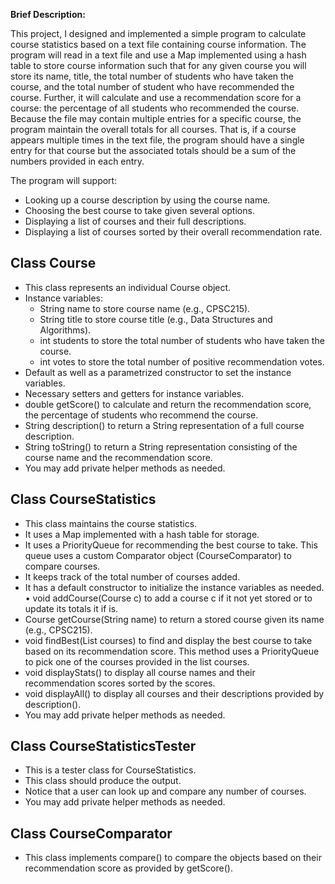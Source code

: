 **Brief Description:**

This project, I  designed and implemented a simple program to calculate course statistics based on a text file containing course information. 
The program will read in a text file and use a Map implemented using a hash table to store course information such that for any given course you will store its name, title, the total number of students who have taken the course, and the total number of student who have recommended the course. Further, it will calculate and use a recommendation score for a course: the percentage of all students who recommended the course. Because the file may contain multiple entries for a specific course, the program maintain the overall totals for all courses. That is, if a course appears multiple times in the text file, the program should have a single entry for that course but the associated totals should be a sum of the numbers provided in each entry. 

The program will support: 

- Looking up a course description by using the course name. 
- Choosing the best course to take given several options. 
- Displaying a list of courses and their full descriptions. 
- Displaying a list of courses sorted by their overall recommendation rate. 

## Class Course
- This class represents an individual Course object. 
- Instance variables:
   - String name to store course name (e.g., CPSC215). 
   - String title to store course title (e.g., Data Structures and Algorithms).
   - int students to store the total number of students who have taken the course. 
   - int votes to store the total number of positive recommendation votes. 
- Default as well as a parametrized constructor to set the instance variables. 
- Necessary setters and getters for instance variables. 
- double getScore() to calculate and return the recommendation score, the percentage of students who recommend the course. 
- String description() to return a String representation of a full course description. 
- String toString() to return a String representation consisting of the course name and the recommendation score. 
- You may add private helper methods as needed.

## Class CourseStatistics 
- This class maintains the course statistics. 
- It uses a Map implemented with a hash table for storage. 
- It uses a PriorityQueue for recommending the best course to take. This queue uses a custom Comparator object (CourseComparator) to compare courses. 
- It keeps track of the total number of courses added. 
- It has a default constructor to initialize the instance variables as needed. • void addCourse(Course c) to add a course c if it not yet stored or to update its totals it if is. 
- Course getCourse(String name) to return a stored course given its name (e.g., CPSC215). 
- void findBest(List courses) to find and display the best course to take based on its recommendation score.
 This method uses a PriorityQueue to pick one of the courses provided in the list courses. 
- void displayStats() to display all course names and their recommendation scores sorted by the scores. 
- void displayAll() to display all courses and their descriptions provided by description(). 
- You may add private helper methods as needed. 

## Class CourseStatisticsTester
- This is a tester class for CourseStatistics. 
- This class should produce the output. 
- Notice that a user can look up and compare any number of courses. 
- You may add private helper methods as needed. 

## Class CourseComparator 
- This class implements compare() to compare the objects based on their recommendation score as provided by getScore().


